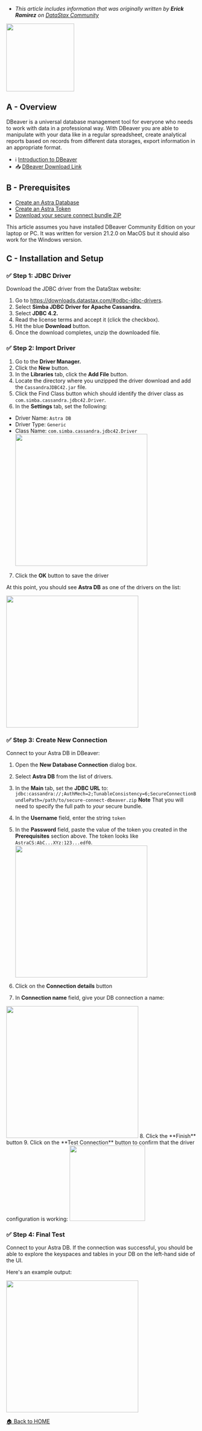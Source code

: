 - _This article includes information that was originally written by **Erick Ramirez** on [DataStax Community](https://community.datastax.com/articles/12287/how-to-connect-to-astra-db-from-dbeaver.html)_

<img src="https://github.com/datastaxdevs/awesome-astra/blob/main/dbeaver/f3f5c080-808b-11ea-9713-2bea65875d95.png?raw=true" height="180px" />

## A - Overview

DBeaver is a universal database management tool for everyone who needs to work with data in a professional way. With DBeaver you are able to manipulate with your data like in a regular spreadsheet, create analytical reports based on records from different data storages, export information in an appropriate format.

- ℹ️ [Introduction to DBeaver](https://dbeaver.com/docs/wiki/Application-Window-Overview)
- 📥 [DBeaver Download Link](https://dbeaver.com/docs/wiki/Installation)

## B - Prerequisites

- [Create an Astra Database](https://github.com/datastaxdevs/awesome-astra/wiki/Create-an-AstraDB-Instance)
- [Create an Astra Token](https://github.com/datastaxdevs/awesome-astra/wiki/Create-an-Astra-Token)
- [Download your secure connect bundle ZIP](https://github.com/datastaxdevs/awesome-astra/wiki/Download-the-secure-connect-bundle)

This article assumes you have installed DBeaver Community Edition on your laptop or PC. It was written for version 21.2.0 on MacOS but it should also work for the Windows version.

## C - Installation and Setup

### ✅ Step 1: JDBC Driver

Download the JDBC driver from the DataStax website:

1. Go to https://downloads.datastax.com/#odbc-jdbc-drivers.
2. Select **Simba JDBC Driver for Apache Cassandra.**
3. Select **JDBC 4.2.**
4. Read the license terms and accept it (click the checkbox).
5. Hit the blue **Download** button.
6. Once the download completes, unzip the downloaded file.

### ✅ Step 2: Import Driver

1. Go to the **Driver Manager.**
2. Click the **New** button.
3. In the **Libraries** tab, click the **Add File** button.
4. Locate the directory where you unzipped the driver download and add the `CassandraJDBC42.jar` file.
5. Click the Find Class button which should identify the driver class as `com.simba.cassandra.jdbc42.Driver`.
6. In the **Settings** tab, set the following:

- Driver Name: `Astra DB`
- Driver Type: `Generic`
- Class Name: `com.simba.cassandra.jdbc42.Driver`
  <img src="https://github.com/datastaxdevs/awesome-astra/blob/main/dbeaver/2385-dbeaver-01-create-driver.png?raw=true" height="350px" />

7. Click the **OK** button to save the driver

At this point, you should see **Astra DB** as one of the drivers on the list:

<img src="https://github.com/datastaxdevs/awesome-astra/blob/main/dbeaver/2373-dbeaver-02-driver-manager.png?raw=true" height="350px" />

### ✅ Step 3: Create New Connection

Connect to your Astra DB in DBeaver:

1. Open the **New Database Connection** dialog box.
2. Select **Astra DB** from the list of drivers.
3. In the **Main** tab, set the **JDBC URL** to:
   `jdbc:cassandra://;AuthMech=2;TunableConsistency=6;SecureConnectionBundlePath=/path/to/secure-connect-dbeaver.zip`
   **Note** That you will need to specify the full path to _your_ secure bundle.
4. In the **Username** field, enter the string `token`
5. In the **Password** field, paste the value of the token you created in the **Prerequisites** section above. The token looks like `AstraCS:AbC...XYz:123...edf0`.
   <img src="https://github.com/datastaxdevs/awesome-astra/blob/main/dbeaver/2374-dbeaver-03-new-connection.png?raw=true" height="350px" />

6. Click on the **Connection details** button
7. In **Connection name** field, give your DB connection a name:
<img src="https://github.com/datastaxdevs/awesome-astra/blob/main/dbeaver/2402-dbeaver-04-connection-details.png?raw=true" height="350px" />
8. Click the **Finish** button
9. Click on the **Test Connection** button to confirm that the driver configuration is working:

<img src="https://github.com/datastaxdevs/awesome-astra/blob/main/dbeaver/2395-dbeaver-05-test-connection.png?raw=true" height="200px" />

### ✅ Step 4: Final Test

Connect to your Astra DB. If the connection was successful, you should be able to explore the keyspaces and tables in your DB on the left-hand side of the UI.

Here's an example output:

<img src="https://github.com/datastaxdevs/awesome-astra/blob/main/dbeaver/2396-dbeaver-06-explore.png?raw=true" height="350px" />

[🏠 Back to HOME](https://awesome-astra.github.io/docs/)
